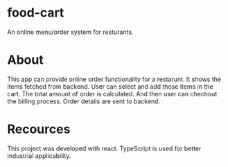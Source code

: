# food-cart
An online menu/order system for resturants.

# About
This app can provide online order functionality for a restarunt.
It shows the items fetched from backend.
User can select and add those items in the cart.
The total amount of order is calculated.
And then user can chechout the billing process.
Order details are sent to backend.

# Recources
This project was developed with react.
TypeScript is used for better industrial applicability.


